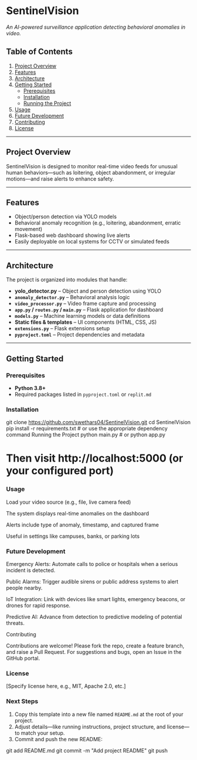 # SentinelVision

*An AI-powered surveillance application detecting behavioral anomalies in video.*

## Table of Contents
1. [Project Overview](#project-overview)  
2. [Features](#features)  
3. [Architecture](#architecture)  
4. [Getting Started](#getting-started)  
   - [Prerequisites](#prerequisites)  
   - [Installation](#installation)  
   - [Running the Project](#running-the-project)  
5. [Usage](#usage)  
6. [Future Development](#future-development)  
7. [Contributing](#contributing)  
8. [License](#license)  

---

## Project Overview

SentinelVision is designed to monitor real-time video feeds for unusual human behaviors—such as loitering, object abandonment, or irregular motions—and raise alerts to enhance safety.

---

## Features

- Object/person detection via YOLO models  
- Behavioral anomaly recognition (e.g., loitering, abandonment, erratic movement)  
- Flask-based web dashboard showing live alerts  
- Easily deployable on local systems for CCTV or simulated feeds

---

## Architecture

The project is organized into modules that handle:

- **yolo_detector.py** – Object and person detection using YOLO  
- **`anomaly_detector.py`** – Behavioral analysis logic  
- **`video_processor.py`** – Video frame capture and processing  
- **`app.py` / `routes.py` / `main.py`** – Flask application for dashboard  
- **`models.py`** – Machine learning models or data definitions  
- **Static files & templates** – UI components (HTML, CSS, JS)  
- **`extensions.py`** – Flask extensions setup  
- **`pyproject.toml`** – Project dependencies and metadata

---

## Getting Started

### Prerequisites
- **Python 3.8+**  
- Required packages listed in `pyproject.toml` or `replit.md`

### Installation

git clone https://github.com/swethars04/SentinelVision.git
cd SentinelVision
pip install -r requirements.txt  # or use the appropriate dependency command
Running the Project
python main.py  # or python app.py
# Then visit http://localhost:5000 (or your configured port)

### Usage

Load your video source (e.g., file, live camera feed)

The system displays real-time anomalies on the dashboard

Alerts include type of anomaly, timestamp, and captured frame

Useful in settings like campuses, banks, or parking lots

### Future Development

Emergency Alerts: Automate calls to police or hospitals when a serious incident is detected.

Public Alarms: Trigger audible sirens or public address systems to alert people nearby.

IoT Integration: Link with devices like smart lights, emergency beacons, or drones for rapid response.

Predictive AI: Advance from detection to predictive modeling of potential threats.

Contributing

Contributions are welcome! Please fork the repo, create a feature branch, and raise a Pull Request. For suggestions and bugs, open an Issue in the GitHub portal.

### License

[Specify license here, e.g., MIT, Apache 2.0, etc.]

### Next Steps

1. Copy this template into a new file named `README.md` at the root of your project.
2. Adjust details—like running instructions, project structure, and license—to match your setup.
3. Commit and push the new README:

git add README.md
git commit -m "Add project README"
git push
